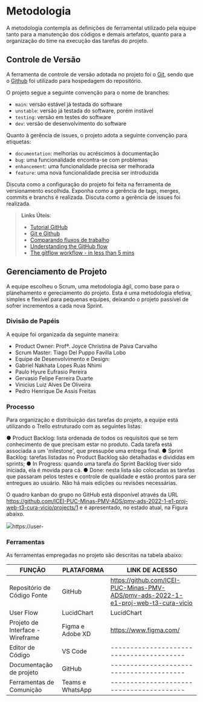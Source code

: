 
# Metodologia

A  metodologia  contempla  as  definições  de  ferramental  utilizado  pela  equipe  tanto  para  a manutenção dos códigos e demais artefatos, quanto para a organização do time na execução das tarefas do projeto.

## Controle de Versão

A ferramenta de controle de versão adotada no projeto foi o
[Git](https://git-scm.com/), sendo que o [Github](https://github.com)
foi utilizado para hospedagem do repositório.

O projeto segue a seguinte convenção para o nome de branches:

- `main`: versão estável já testada do software
- `unstable`: versão já testada do software, porém instável
- `testing`: versão em testes do software
- `dev`: versão de desenvolvimento do software

Quanto à gerência de issues, o projeto adota a seguinte convenção para
etiquetas:

- `documentation`: melhorias ou acréscimos à documentação
- `bug`: uma funcionalidade encontra-se com problemas
- `enhancement`: uma funcionalidade precisa ser melhorada
- `feature`: uma nova funcionalidade precisa ser introduzida

Discuta como a configuração do projeto foi feita na ferramenta de versionamento escolhida. Exponha como a gerência de tags, merges, commits e branchs é realizada. Discuta como a gerência de issues foi realizada.

> **Links Úteis**:
> - [Tutorial GitHub](https://guides.github.com/activities/hello-world/)
> - [Git e Github](https://www.youtube.com/playlist?list=PLHz_AreHm4dm7ZULPAmadvNhH6vk9oNZA)
>  - [Comparando fluxos de trabalho](https://www.atlassian.com/br/git/tutorials/comparing-workflows)
> - [Understanding the GitHub flow](https://guides.github.com/introduction/flow/)
> - [The gitflow workflow - in less than 5 mins](https://www.youtube.com/watch?v=1SXpE08hvGs)

## Gerenciamento de Projeto

A equipe escolheu o Scrum, uma metodologia ágil, como base para o planehamento e gereciamento do projeto. Esta é uma metodologia efetiva, simples e flexível para pequenas equipes, deixando o projeto passível de sofrer incrementos a cada nova Sprint.

### Divisão de Papéis

A equipe foi organizada da seguinte maneira:

- Product Owner: Profª. Joyce Christina de Paiva Carvalho 
- Scrum Master: Tiago Del Puppo Favilla Lobo
- Equipe de Desenvolvimento e Design:
 - Gabriel Nakhata Lopes Ruas Nhimi
 - Paulo Hyure Eufrasio Pereira
 - Gervasio Felipe Ferreira Duarte
 - Vinicius Luiz Alves De Oliveira
 - Pedro Henrique De Assis Freitas

### Processo

Para  organização  e  distribuição  das  tarefas  do  projeto,  a  equipe  está  utilizando  o  Trello estruturado com as seguintes listas:

● Product Backlog:  lista ordenada de todos os requisitos que se tem conhecimento de que precisam estar no produto. Cada tarefa está associada a um 'milestone', que pressupõe uma entrega final.
● Sprint Backlog:  tarefas listadas no Product Backlog são detalhadas e divididas em sprints; 
● In Progress: quando uma tarefa do Sprint Backlog tiver sido iniciada, ela é movida para cá.
● Done: nesta lista são colocadas as tarefas que passaram pelos testes e controle de 
qualidade  e  estão  prontos  para  ser  entregues  ao  usuário.  Não  há  mais  edições  ou 
revisões necessárias.

O quadro kanban do grupo no GitHub está disponível através da URL 
https://github.com/ICEI-PUC-Minas-PMV-ADS/pmv-ads-2022-1-e1-proj-web-t3-cura-vicio/projects/1 e é apresentado, no estado atual, na Figura abaixo.

<Img src="https://user-images.githubusercontent.com/59934631/164791742-d41a6102-a59c-4698-af45-c5f41016ff15.PNG">https://user-

### Ferramentas

As ferramentas empregadas no projeto são descritas na tabela abaixo:

|FUNÇÃO| PLATAFORMA |LINK DE ACESSO|
|--------------------|------------------------------------|----------------------------------------|
|Repositório de Código Fonte|GitHub|https://github.com/ICEI-PUC-Minas-PMV-ADS/pmv-ads-2022-1-e1-proj-web-t3-cura-vicio|
|User Flow|LucidChart|LucidChart|https://lucid.app/|
|Projeto de Interface - Wireframe|Figma e Adobe XD|https://www.figma.com/|
|Editor de Código|VS Code|----------------------------------------|
|Documentação de projeto|GitHub|----------------------------------------|
|Ferramentas de Comunição|Teams e WhatsApp|----------------------------------------|


